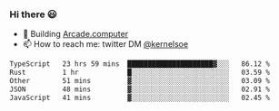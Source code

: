 ### Hi there 😃

- 🔨 Building [Arcade.computer](https://arcade.computer)
- 📫 How to reach me: twitter DM [@kernelsoe](https://twitter.com/kernelsoe)

<!--START_SECTION:waka-->

```txt
TypeScript   23 hrs 59 mins  █████████████████████▓░░░   86.12 %
Rust         1 hr            █░░░░░░░░░░░░░░░░░░░░░░░░   03.59 %
Other        51 mins         ▓░░░░░░░░░░░░░░░░░░░░░░░░   03.09 %
JSON         48 mins         ▓░░░░░░░░░░░░░░░░░░░░░░░░   02.91 %
JavaScript   41 mins         ▓░░░░░░░░░░░░░░░░░░░░░░░░   02.45 %
```

<!--END_SECTION:waka-->
